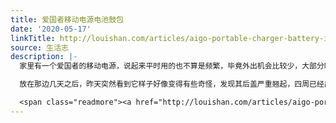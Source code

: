 ```yaml
---
title: 爱国者移动电源电池鼓包
date: '2020-05-17'
linkTitle: http://louishan.com/articles/aigo-portable-charger-battery-incident.html
source: 生活志
description: |-
  家里有一个爱国者的移动电源，说起来平时用的也不算是频繁，毕竟外出机会比较少，大部分时间都是在家中使用。之前用得好好的，突然不能正常外充，当然了也不知道还能不能给它充电，反正就是毫无反应。

  放在那边几天之后，昨天突然看到它样子好像变得有些奇怪，发现其后盖严重翘起，四周已经出现了非常明显的裂缝，从裂缝里已经能够看到电池已经鼓了起来。于是冒着生命危险，借助螺丝刀把后盖翘起来之后，电池已经跟河豚一样变得“气鼓鼓”了！

  <span class="readmore"><a href="http://louishan.com/articles/aigo-portable-charger-battery-incident.html" title="爱国者移动电源电池鼓包">阅读全文——共340字</a></span>
---
```

